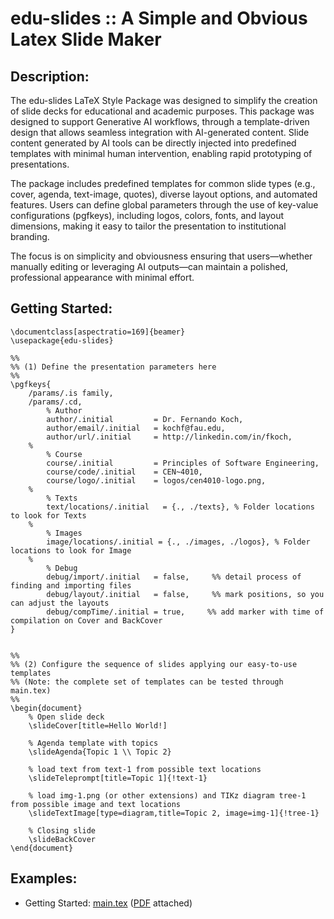 # edu-slides :: A Simple and Obvious Latex Slide Maker

## Description:
The edu-slides LaTeX Style Package was designed to simplify the creation of slide decks 
for educational and academic purposes. This package was designed to support 
Generative AI workflows, through a template-driven design that allows seamless integration 
with AI-generated content. Slide content generated by AI tools can be directly 
injected into predefined templates with minimal human intervention, enabling rapid 
prototyping of presentations. 

The package includes predefined templates  for common slide types (e.g., cover, agenda, 
text-image, quotes), diverse layout options, and automated features. Users can define 
global parameters through the use of key-value configurations (pgfkeys), including logos, 
colors, fonts, and layout dimensions, making it easy to tailor the presentation 
to institutional branding. 

The focus is on simplicity and obviousness ensuring that users—whether manually editing 
or leveraging AI outputs—can maintain a polished, professional appearance with minimal effort. 

## Getting Started:

```
\documentclass[aspectratio=169]{beamer}
\usepackage{edu-slides}

%%
%% (1) Define the presentation parameters here
%%
\pgfkeys{
    /params/.is family,
    /params/.cd,
        % Author
        author/.initial         = Dr. Fernando Koch,
        author/email/.initial   = kochf@fau.edu,
        author/url/.initial     = http://linkedin.com/in/fkoch,
    % 
        % Course
        course/.initial         = Principles of Software Engineering,
        course/code/.initial    = CEN~4010,
        course/logo/.initial    = logos/cen4010-logo.png,
    %
        % Texts
        text/locations/.initial   = {., ./texts}, % Folder locations to look for Texts
    %
        % Images
        image/locations/.initial = {., ./images, ./logos}, % Folder locations to look for Image
    %   
        % Debug
        debug/import/.initial   = false,     %% detail process of finding and importing files
        debug/layout/.initial   = false,     %% mark positions, so you can adjust the layouts
        debug/compTime/.initial = true,     %% add marker with time of compilation on Cover and BackCover
}


%%
%% (2) Configure the sequence of slides applying our easy-to-use templates
%% (Note: the complete set of templates can be tested through main.tex)
%%
\begin{document}
    % Open slide deck
    \slideCover[title=Hello World!]

    % Agenda template with topics
    \slideAgenda{Topic 1 \\ Topic 2}

    % load text from text-1 from possible text locations
    \slideTeleprompt[title=Topic 1]{!text-1} 

    % load img-1.png (or other extensions) and TIKz diagram tree-1 from possible image and text locations
    \slideTextImage[type=diagram,title=Topic 2, image=img-1]{!tree-1} 

    % Closing slide
    \slideBackCover
\end{document}

```

## Examples:

* Getting Started: [main.tex](./main.tex) ([PDF](./main.pdf) attached)


